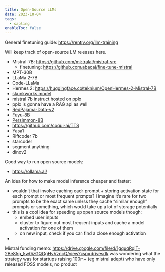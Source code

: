 ```yaml
---
title: Open-Source LLMs
date: 2023-10-04
tags:
  - sapling
enableToc: false
---
```

General finetuning guide: https://rentry.org/llm-training

Will keep track of open-source LM releases here.
- Mistral-7B: https://github.com/mistralai/mistral-src
	- finetuning: https://github.com/abacaj/fine-tune-mistral
- MPT-30B
- LLaMa 2-7B
- Code-LLaMa
- Hermes 2: https://huggingface.co/teknium/OpenHermes-2-Mistral-7B
- [skunkworks model](https://huggingface.co/SkunkworksAI/BakLLaVA-1)
- mistral 7b instruct hosted on pplx
- pplx is gonna have a RAG api as well
- [RedPajama-Data-v2](https://together.ai/blog/redpajama-data-v2)
- [Fuyu-8B](https://www.adept.ai/blog/fuyu-8b)
- [Persimmon-8B](https://www.adept.ai/blog/persimmon-8b)
- https://github.com/coqui-ai/TTS
- Yasa1
- Riftcoder 7b
- starcoder
- segment anything
- dinov2

Good way to run open source models:
- https://ollama.ai/

An idea for how to make model inference cheaper and faster:
- wouldn’t that involve caching each prompt + storing activation state for each prompt or most frequent prompts? I imagine it’s rare for two prompts to be the exact same unless they cache “similar enough” prompts or something, which would take up a lot of storage potentially
- this is a cool idea for speeding up open source models though: 
	- embed user inputs
	- cluster to figure out most frequent inputs and cache a model activation for one of them
	- on new input, check if you can find a close enough activation
- 

Mistral funding memo: https://drive.google.com/file/d/1gquqRqiT-2Be85p_5w0izGQGgHvVzncQ/view?usp=drivesdk
was wondering what the strategy was for startups raising 100m+ (eg mistral adept) who have only released FOSS models, no product